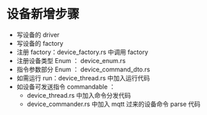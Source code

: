 # 设备新增步骤

- 写设备的 driver
- 写设备的 factory
- 注册 factory：device_factory.rs 中调用 factory
- 注册设备类型 Enum ： device_enum.rs
- 指令参数部分 Enum ： device_command_dto.rs
- 如需运行 run：device_thread.rs 中加入运行代码
- 如设备可发送指令 commandable ：
  - device_thread.rs 中加入命令分发代码
  - device_commander.rs 中加入 mqtt 过来的设备命令 parse 代码